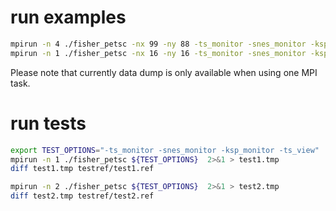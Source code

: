 # run examples

```bash
mpirun -n 4 ./fisher_petsc -nx 99 -ny 88 -ts_monitor -snes_monitor -ksp_monitor
mpirun -n 1 ./fisher_petsc -nx 16 -ny 16 -ts_monitor -snes_monitor -ksp_monitor -assemble 1 -pc_type gamg -dump 1
```

Please note that currently data dump is only available when using one MPI task.

# run tests

```bash
export TEST_OPTIONS="-ts_monitor -snes_monitor -ksp_monitor -ts_view"
mpirun -n 1 ./fisher_petsc ${TEST_OPTIONS}  2>&1 > test1.tmp
diff test1.tmp testref/test1.ref
```

```bash
mpirun -n 2 ./fisher_petsc ${TEST_OPTIONS}  2>&1 > test2.tmp
diff test2.tmp testref/test2.ref
```

